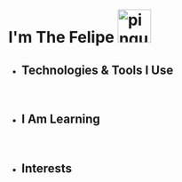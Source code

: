 <h1>I'm The Felipe <img width="60px" src="https://user-images.githubusercontent.com/84188331/138791085-f58247eb-fc76-4403-bfa7-5970ec1e48d2.gif" alt="pinguim-linux"></img> </h1> 




- <h2>Technologies & Tools I Use</h2>
  <img src="https://img.shields.io/badge/JavaScript-323330?style=for-the-badge&logo=javascript&logoColor=F7DF1E" alt="">
  <img src="https://img.shields.io/badge/Node.js-339933?style=for-the-badge&logo=nodedotjs&logoColor=white" alt="">
  <img src="https://img.shields.io/badge/TypeScript-007ACC?style=for-the-badge&logo=typescript&logoColor=white" alt="">
  <img src="https://img.shields.io/badge/Express.js-000000?style=for-the-badge&logo=express&logoColor=white" alt="">
  <img src="https://img.shields.io/badge/Insomnia-5849be?style=for-the-badge&logo=Insomnia&logoColor=white" alt="">


- <h2>I Am Learning</h2>
  <img src="https://img.shields.io/badge/prisma-1B222D?style=for-the-badge&logo=prisma&logoColor=white" alt="">
  <img src="https://img.shields.io/badge/MongoDB-4EA94B?style=for-the-badge&logo=mongodb&logoColor=white" alt="">

- <h2>Interests</h2>
  <img src="https://img.shields.io/badge/PHP-777BB4?style=for-the-badge&logo=php&logoColor=white" alt="">
  <img src="https://img.shields.io/badge/Java-ED8B00?style=for-the-badge&logo=java&logoColor=white" alt="">
  
 
